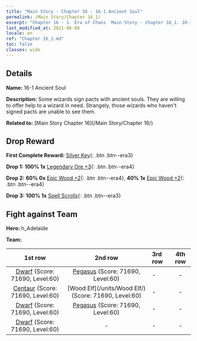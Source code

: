 ```yaml
---
title: "Main Story - Chapter 16 - 16-1 Ancient Soul"
permalink: /Main Story/Chapter 16_1/
excerpt: "Chapter 16 - 1. Era of Chaos  Main Story - Chapter 16_1. 16-1 Ancient Soul"
last_modified_at: 2021-06-08
locale: en
ref: "Chapter 16_1.md"
toc: false
classes: wide
---
```


## Details

 **Name:** 16-1 Ancient Soul

 **Description:** Some wizards sign pacts with ancient souls. They are willing to offer help to a wizard in need. Strangely, those wizards who haven't signed pacts are unable to see them.

 **Related to:** [Main Story Chapter 16](/Main Story/Chapter 16/)

## Drop Reward

 **First Complete Reward:** [Silver Key](/Items/con_693/){: .btn .btn--era3}

 **Drop 1:** **100% 1x** [Legendary Ore +3](/Items/mat_54/){: .btn .btn--era4}

 **Drop 2:** **60% 0x** [Epic Wood +2](/Items/mat_48/){: .btn .btn--era4}, **40% 1x** [Epic Wood +2](/Items/mat_48/){: .btn .btn--era4}

 **Drop 3:** **100% 1x** [Spell Scrolls](/Items/con_694/){: .btn .btn--era3}


## Fight against Team
 **Hero:** h_Adelaide

 **Team:**


  | 1st row | 2nd row | 3rd row | 4th row |
  |:----:|:----:|:----|:----:|
  | [Dwarf](/units/Dwarf/) (Score: 71690, Level:60)  | [Pegasus](/units/Pegasus/) (Score: 71690, Level:60)  | - | - |
  | [Centaur](/units/Centaur/) (Score: 71690, Level:60)  | [Wood Elf](/units/Wood Elf/) (Score: 71690, Level:60)  | - | - |
  | [Dwarf](/units/Dwarf/) (Score: 71690, Level:60)  | [Pegasus](/units/Pegasus/) (Score: 71690, Level:60)  | - | - |
  | [Dwarf](/units/Dwarf/) (Score: 71690, Level:60)  | - | - | - |


